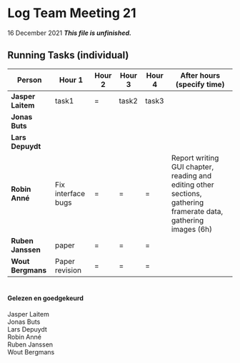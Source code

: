 # Log Team Meeting 21
16 December 2021
**_This file is unfinished._**


## Running Tasks (individual)
Person | Hour 1 | Hour 2 | Hour 3 | Hour 4 | After hours (specify time)
------ | -- | ------ | ------ | ------ | -------------
**Jasper Laitem** | task1 | = | task2 | task3
**Jonas Buts**    |    |     |      |
**Lars Depuydt**  |    |     |      |
**Robin Anné**    | Fix interface bugs | = | = | = | Report writing GUI chapter, reading and editing other sections, gathering framerate data, gathering images (6h)
**Ruben Janssen** |  paper |  = | = | =
**Wout Bergmans** | Paper revision | = | = | =

#
#### Gelezen en goedgekeurd
Jasper Laitem <br/>
Jonas Buts <br/>
Lars Depuydt <br/>
Robin Anné <br/>
Ruben Janssen <br/>
Wout Bergmans
